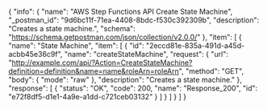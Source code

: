 {
  "info": {
    "name": "AWS Step Functions API Create State Machine",
    "_postman_id": "9d6bc11f-71ea-4408-8bdc-f530c392309b",
    "description": "Creates a state machine.",
    "schema": "https://schema.getpostman.com/json/collection/v2.0.0/"
  },
  "item": [
    {
      "name": "State Machine",
      "item": [
        {
          "id": "2eccd81e-835a-491d-a45d-acbb45e36c9f",
          "name": "createStateMachine",
          "request": {
            "url": "http://example.com/api/?Action=CreateStateMachine?definition=definition&name=name&roleArn=roleArn",
            "method": "GET",
            "body": {
              "mode": "raw"
            },
            "description": "Creates a state machine."
          },
          "response": [
            {
              "status": "OK",
              "code": 200,
              "name": "Response_200",
              "id": "e72f8df5-d1e1-4a9e-a1dd-c721ceb03132"
            }
          ]
        }
      ]
    }
  ]
}
